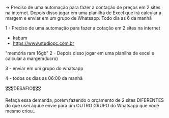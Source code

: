 
-> Preciso de uma automação para fazer a contação de preços em 2 sites na internet.
Depois disso jogar em uma planilha de Excel que irá calcular a margem e enviar em um grupo de
Whatsapp. Todo dia as 6 da manhã

1 - Preciso de uma automação para fazer a cotação em 2 sites na internet
- kabum
- https://www.studiopc.com.br

"memória ram 16gb"
2 - Depois disso jogar em uma planilha de excel e calcular a margem(lucro)

3 - enviar em um grupo do whatsapp

4 - todos os dias as 06:00 da manhã

🎖️🎖️🎖️DESAFIO🎖️🎖️🎖️

Refaça essa demanda, porém fazendo o orçamento de 2 sites DIFERENTES do que usei aqui e envie 
para um OUTRO GRUPO do Whatsapp que você mesmo criou..

